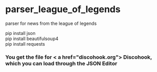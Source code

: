 # parser_league_of_legends
parser for news from the league of legends
<div>
pip install json
</div>
<div>
pip install beautifulsoup4
</div>
<div>
pip install requests
</div>
<div>
<h3>
You get the file for < a href="discohook.org"> Discohook</ a>, which you can load through the JSON Editor
</h3>
</div>
